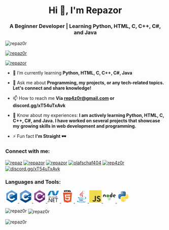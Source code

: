 <h1 align="center">Hi 👋, I'm Repazor</h1>
<h3 align="center">A Beginner Developer | Learning Python, HTML, C, C++, C#,  and Java</h3>

<p align="left"> <img src="https://komarev.com/ghpvc/?username=repaz0r&label=Profile%20views&color=0e75b6&style=flat" alt="repaz0r" /> </p>

<p align="left"> <a href="https://github.com/ryo-ma/github-profile-trophy"><img src="https://github-profile-trophy.vercel.app/?username=repaz0r" alt="repaz0r" /></a> </p>

<p align="left"> <a href="https://twitter.com/repazor" target="blank"><img src="https://img.shields.io/twitter/follow/repazor?logo=twitter&style=for-the-badge" alt="repazor" /></a> </p>

- 🌱 I’m currently learning **Python, HTML, C, C++, C#, Java**

- 💬 Ask me about **Programming, my projects, or any tech-related topics. Let's connect and share knowledge!**

- 📫 How to reach me **Via rep4z0r@gmail.com or discord.gg/xT54uTxAvk**

- 📄 Know about my experiences: **I am actively learning Python, HTML, C, C++, C#, and Java. I have worked on several projects that showcase my growing skills in web development and programming.**

- ⚡ Fun fact **I'm Straight 🕶**

<h3 align="left">Connect with me:</h3>
<p align="left">
<a href="https://dev.to/repaz" target="blank"><img align="center" src="https://raw.githubusercontent.com/rahuldkjain/github-profile-readme-generator/master/src/images/icons/Social/devto.svg" alt="repaz" height="30" width="40" /></a>
<a href="https://twitter.com/repazor" target="blank"><img align="center" src="https://raw.githubusercontent.com/rahuldkjain/github-profile-readme-generator/master/src/images/icons/Social/twitter.svg" alt="repazor" height="30" width="40" /></a>
<a href="https://fb.com/repazor" target="blank"><img align="center" src="https://raw.githubusercontent.com/rahuldkjain/github-profile-readme-generator/master/src/images/icons/Social/facebook.svg" alt="repazor" height="30" width="40" /></a>
<a href="https://instagram.com/olafschaf404" target="blank"><img align="center" src="https://raw.githubusercontent.com/rahuldkjain/github-profile-readme-generator/master/src/images/icons/Social/instagram.svg" alt="olafschaf404" height="30" width="40" /></a>
<a href="https://www.youtube.com/c/rep4z0r" target="blank"><img align="center" src="https://raw.githubusercontent.com/rahuldkjain/github-profile-readme-generator/master/src/images/icons/Social/youtube.svg" alt="rep4z0r" height="30" width="40" /></a>
<a href="https://discord.gg/discord.gg/xT54uTxAvk" target="blank"><img align="center" src="https://raw.githubusercontent.com/rahuldkjain/github-profile-readme-generator/master/src/images/icons/Social/discord.svg" alt="discord.gg/xT54uTxAvk" height="30" width="40" /></a>
</p>

<h3 align="left">Languages and Tools:</h3>
<p align="left"> <a href="https://www.cprogramming.com/" target="_blank" rel="noreferrer"> <img src="https://raw.githubusercontent.com/devicons/devicon/master/icons/c/c-original.svg" alt="c" width="40" height="40"/> </a> <a href="https://www.w3schools.com/cpp/" target="_blank" rel="noreferrer"> <img src="https://raw.githubusercontent.com/devicons/devicon/master/icons/cplusplus/cplusplus-original.svg" alt="cplusplus" width="40" height="40"/> </a> <a href="https://www.w3schools.com/cs/" target="_blank" rel="noreferrer"> <img src="https://raw.githubusercontent.com/devicons/devicon/master/icons/csharp/csharp-original.svg" alt="csharp" width="40" height="40"/> </a> <a href="https://dotnet.microsoft.com/" target="_blank" rel="noreferrer"> <img src="https://raw.githubusercontent.com/devicons/devicon/master/icons/dot-net/dot-net-original-wordmark.svg" alt="dotnet" width="40" height="40"/> </a> <a href="https://www.w3.org/html/" target="_blank" rel="noreferrer"> <img src="https://raw.githubusercontent.com/devicons/devicon/master/icons/html5/html5-original-wordmark.svg" alt="html5" width="40" height="40"/> </a> <a href="https://www.java.com" target="_blank" rel="noreferrer"> <img src="https://raw.githubusercontent.com/devicons/devicon/master/icons/java/java-original.svg" alt="java" width="40" height="40"/> </a> <a href="https://developer.mozilla.org/en-US/docs/Web/JavaScript" target="_blank" rel="noreferrer"> <img src="https://raw.githubusercontent.com/devicons/devicon/master/icons/javascript/javascript-original.svg" alt="javascript" width="40" height="40"/> </a> <a href="https://nodejs.org" target="_blank" rel="noreferrer"> <img src="https://raw.githubusercontent.com/devicons/devicon/master/icons/nodejs/nodejs-original-wordmark.svg" alt="nodejs" width="40" height="40"/> </a> <a href="https://www.python.org" target="_blank" rel="noreferrer"> <img src="https://raw.githubusercontent.com/devicons/devicon/master/icons/python/python-original.svg" alt="python" width="40" height="40"/> </a> </p>

<p><img align="left" src="https://github-readme-stats.vercel.app/api/top-langs?username=repaz0r&show_icons=true&locale=en&layout=compact" alt="repaz0r" /></p>

<p>&nbsp;<img align="center" src="https://github-readme-stats.vercel.app/api?username=repaz0r&show_icons=true&locale=en" alt="repaz0r" /></p>

<p><img align="center" src="https://github-readme-streak-stats.herokuapp.com/?user=repaz0r&" alt="repaz0r" /></p>
